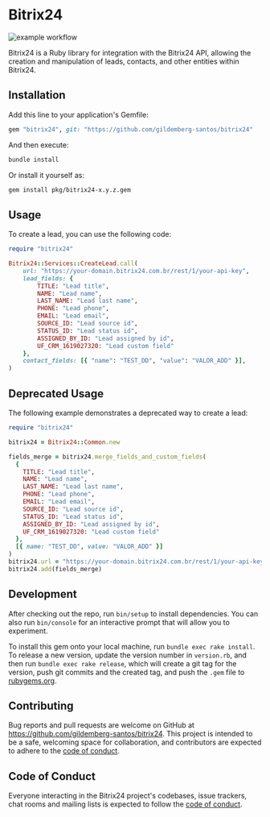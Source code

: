 # Bitrix24

![example workflow](https://github.com/gildemberg-santos/bitrix24/actions/workflows/main.yml/badge.svg)

Bitrix24 is a Ruby library for integration with the Bitrix24 API, allowing the creation and manipulation of leads, contacts, and other entities within Bitrix24.

## Installation

Add this line to your application's Gemfile:

```ruby
gem "bitrix24", git: "https://github.com/gildemberg-santos/bitrix24"
```

And then execute:

```sh
bundle install
```

Or install it yourself as:

```sh
gem install pkg/bitrix24-x.y.z.gem
```

## Usage

To create a lead, you can use the following code:

```ruby
require "bitrix24"

Bitrix24::Services::CreateLead.call(
    url: "https://your-domain.bitrix24.com.br/rest/1/your-api-key",
    lead_fields: {
        TITLE: "Lead title",
        NAME: "Lead name",
        LAST_NAME: "Lead last name",
        PHONE: "Lead phone",
        EMAIL: "Lead email",
        SOURCE_ID: "Lead source id",
        STATUS_ID: "Lead status id",
        ASSIGNED_BY_ID: "Lead assigned by id",
        UF_CRM_1619027320: "Lead custom field"
    },
    contact_fields: [{ "name": "TEST_DD", "value": "VALOR_ADD" }],
)
```

## Deprecated Usage

The following example demonstrates a deprecated way to create a lead:

```ruby
require "bitrix24"

bitrix24 = Bitrix24::Common.new

fields_merge = bitrix24.merge_fields_and_custom_fields(
  {
    TITLE: "Lead title",
    NAME: "Lead name",
    LAST_NAME: "Lead last name",
    PHONE: "Lead phone",
    EMAIL: "Lead email",
    SOURCE_ID: "Lead source id",
    STATUS_ID: "Lead status id",
    ASSIGNED_BY_ID: "Lead assigned by id",
    UF_CRM_1619027320: "Lead custom field"
  },
  [{ name: "TEST_DD", value: "VALOR_ADD" }]
)
bitrix24.url = "https://your-domain.bitrix24.com.br/rest/1/your-api-key"
bitrix24.add(fields_merge)
```

## Development

After checking out the repo, run `bin/setup` to install dependencies. You can also run `bin/console` for an interactive prompt that will allow you to experiment.

To install this gem onto your local machine, run `bundle exec rake install`. To release a new version, update the version number in `version.rb`, and then run `bundle exec rake release`, which will create a git tag for the version, push git commits and the created tag, and push the `.gem` file to [rubygems.org](https://rubygems.org).

## Contributing

Bug reports and pull requests are welcome on GitHub at <https://github.com/gildemberg-santos/bitrix24>. This project is intended to be a safe, welcoming space for collaboration, and contributors are expected to adhere to the [code of conduct](https://github.com/gildemberg-santos/bitrix24/blob/master/CODE_OF_CONDUCT.md).

## Code of Conduct

Everyone interacting in the Bitrix24 project's codebases, issue trackers, chat rooms and mailing lists is expected to follow the [code of conduct](https://github.com/gildemberg-santos/bitrix24/blob/master/CODE_OF_CONDUCT.md).
